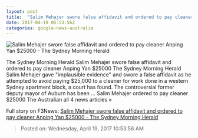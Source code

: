 ```yaml
---
layout: post
title:  "Salim Mehajer swore false affidavit and ordered to pay cleaner Anping Yan $25000 - The Sydney Morning Herald"
date: 2017-04-19 05:53:56Z
categories: google-news-australia
---
```


![Salim Mehajer swore false affidavit and ordered to pay cleaner Anping Yan $25000 - The Sydney Morning Herald](http://www.smh.com.au/content/dam/images/g/v/b/s/r/x/image.related.articleLeadwide.620x349.gvnrf5.png/1492586858540.jpg)

The Sydney Morning Herald Salim Mehajer swore false affidavit and ordered to pay cleaner Anping Yan $25000 The Sydney Morning Herald Salim Mehajer gave "implausible evidence" and swore a false affidavit as he attempted to avoid paying $25,000 to a cleaner for work done in a western Sydney apartment block, a court has found. The controversial former deputy mayor of Auburn has been ... Salim Mehajer ordered to pay cleaner $25000 The Australian all 4 news articles »


Full story on F3News: [Salim Mehajer swore false affidavit and ordered to pay cleaner Anping Yan $25000 - The Sydney Morning Herald](http://www.f3nws.com/n/naUhDE)

> Posted on: Wednesday, April 19, 2017 10:53:56 AM
